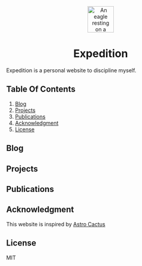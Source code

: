 <div align="center">
  <picture>
    <source media="(prefers-color-scheme: dark)" srcset="https://github.com/MelihDarcanxyz/neo-website/assets/icon-darkgreen.svg">
    <source media="(prefers-color-scheme: light)" srcset="https://github.com/MelihDarcanxyz/neo-website/assets/icon-red.svg">
    <img alt="An eagle resting on a branch. Light: 'Light variant' Dark: 'Dark variant'" src="https://github.com/MelihDarcanxyz/neo-website/assets/icon-teal.svg" width=70>
  </picture>
</div>
<h1 align="center">
  Expedition
</h1>

Expedition is a personal website to discipline myself.

## Table Of Contents

1. [Blog](#blog)
2. [Projects](#projects)
3. [Publications](#publications)
4. [Acknowledgment](#acknowledgment)
5. [License](#license)

## Blog



## Projects



## Publications



## Acknowledgment

This website is inspired by [Astro Cactus](https://github.com/chrismwilliams/astro-theme-cactus)

## License

MIT
